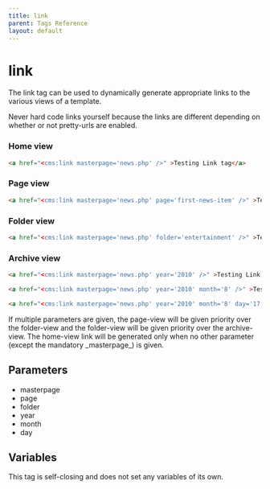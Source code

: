 ```yaml
---
title: link
parent: Tags Reference
layout: default
---
```


# link

The link tag can be used to dynamically generate appropriate links to the various views of a template.

<p class="error">Never hard code links yourself because the links are different depending on whether or not pretty-urls are enabled.</p>

### Home view

```html
<a href="<cms:link masterpage='news.php' />" >Testing Link tag</a>
```

### Page view

```html
<a href="<cms:link masterpage='news.php' page='first-news-item' />" >Testing Link tag</a>
```

### Folder view

```html
<a href="<cms:link masterpage='news.php' folder='entertainment' />" >Testing Link tag</a>
```

### Archive view

```html
<a href="<cms:link masterpage='news.php' year='2010' />" >Testing Link tag</a>

<a href="<cms:link masterpage='news.php' year='2010' month='8' />" >Testing Link tag</a>

<a href="<cms:link masterpage='news.php' year='2010' month='8' day='17' />" >Testing Link tag</a>
```

<p class="notice">If multiple parameters are given, the page-view will be given priority over the folder-view and the folder-view will be given priority over the archive-view. The home-view link will be generated only when no other parameter (except the mandatory _masterpage_) is given.</p>

## Parameters

*   masterpage
*   page
*   folder
*   year
*   month
*   day

## Variables

This tag is self-closing and does not set any variables of its own.
